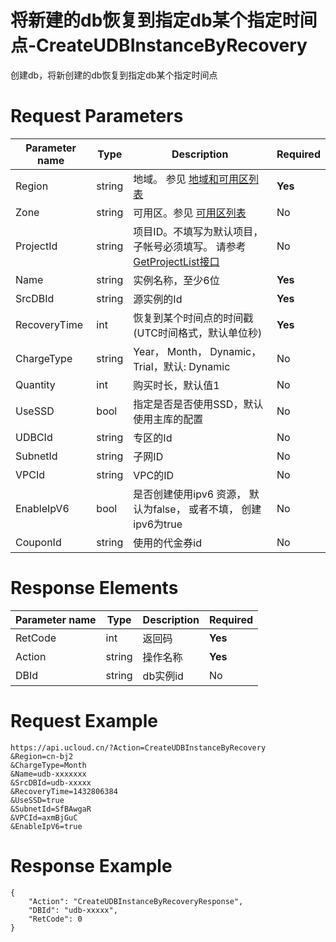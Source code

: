 # 将新建的db恢复到指定db某个指定时间点-CreateUDBInstanceByRecovery

创建db，将新创建的db恢复到指定db某个指定时间点

# Request Parameters
|Parameter name|Type|Description|Required|
|---|---|---|---|
|Region|string|地域。 参见 [地域和可用区列表](api/summary/regionlist)|**Yes**|
|Zone|string|可用区。参见 [可用区列表](api/summary/regionlist)|No|
|ProjectId|string|项目ID。不填写为默认项目，子帐号必须填写。 请参考[GetProjectList接口](api/summary/get_project_list)|No|
|Name|string|实例名称，至少6位|**Yes**|
|SrcDBId|string|源实例的Id|**Yes**|
|RecoveryTime|int|恢复到某个时间点的时间戳(UTC时间格式，默认单位秒)|**Yes**|
|ChargeType|string|Year， Month， Dynamic，Trial，默认: Dynamic|No|
|Quantity|int|购买时长，默认值1|No|
|UseSSD|bool|指定是否是否使用SSD，默认使用主库的配置|No|
|UDBCId|string|专区的Id|No|
|SubnetId|string|子网ID|No|
|VPCId|string|VPC的ID|No|
|EnableIpV6|bool|是否创建使用ipv6 资源， 默认为false， 或者不填， 创建ipv6为true|No|
|CouponId|string|使用的代金券id|No|

# Response Elements
|Parameter name|Type|Description|Required|
|---|---|---|---|
|RetCode|int|返回码|**Yes**|
|Action|string|操作名称|**Yes**|
|DBId|string|db实例id|No|

# Request Example
```
https://api.ucloud.cn/?Action=CreateUDBInstanceByRecovery
&Region=cn-bj2
&ChargeType=Month   
&Name=udb-xxxxxxx
&SrcDBId=udb-xxxxx
&RecoveryTime=1432806384
&UseSSD=true
&SubnetId=SfBAwgaR
&VPCId=axmBjGuC
&EnableIpV6=true
```

# Response Example
```
{
    "Action": "CreateUDBInstanceByRecoveryResponse", 
    "DBId": "udb-xxxxx", 
    "RetCode": 0
}
```

